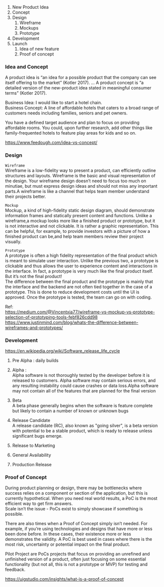 
1. New Product Idea
2. Concept
3. Design
    1. Wireframe
    2. Mockups
    3. Prototype
4. Development
5. Launch
    1. Idea of new feature
    2. Proof of concept


### Idea and Concept
A product idea is “an idea for a possible product that the company can see itself offering to the market” (Kotler 2017). ... A product concept is “a detailed version of the new-product idea stated in meaningful consumer terms” (Kotler 2017).  

Business Idea: I would like to start a hotel chain.  
Business Concept: A line of affordable hotels that caters to a broad range of customers needs including families, seniors and pet owners.  

You have a defined target audience and plan to focus on providing affordable rooms. You could, upon further research, add other things like family-frequented hotels to feature play areas for kids and so on.  

https://www.feedough.com/idea-vs-concept/  


### Design

`Wireframe`    
Wireframe is a low-fidelity way to present a product, can efficiently outline structures and layouts. Wireframe is the basic and visual representation of the design. Your wireframe design doesn’t need to focus too much on minutiae, but must express design ideas and should not miss any important parts.A wireframe is like a channel that helps team member understand their projects better.  

`Mockup`  
Mockup, a kind of high-fidelity static design diagram, should demonstrate information frames and statically present content and functions. Unlike a wireframe,a mockup looks more like a finished product or prototype, but it is not interactive and not clickable. It is rather a graphic representation. This can be helpful, for example, to provide investors with a picture of how a finished product can be,and help team members review their project visually.

`Prototype`  
A prototype is often a high fidelity representation of the final product which is meant to simulate user interaction. Unlike the previous two, a prototype is clickable and thus allows the user to experience content and interactions in the interface. In fact, a prototype is very much like the final product itself.  
But it’s not the final product!  
The difference between the final product and the prototype is mainly that the interface and the backend are not often tied together in the case of a prototype. This is done to reduce development costs until the UI is approved. Once the prototype is tested, the team can go on with coding.  

Ref:   
https://medium.com/@Vincentxia77/wireframe-vs-mockup-vs-prototype-selection-of-prototyping-tools-febf826cdd98    
https://www.justinmind.com/blog/whats-the-difference-between-wireframes-and-prototypes/  


### Development
https://en.wikipedia.org/wiki/Software_release_life_cycle  

1. Pre Alpha : daily builds
2. Alpha :   
Alpha software is not thoroughly tested by the developer before it is released to customers. Alpha software may contain serious errors, and any resulting instability could cause crashes or data loss.Alpha software may not contain all of the features that are planned for the final version     

3. Beta  
A beta phase generally begins when the software is feature complete but likely to contain a number of known or unknown bugs  

4. Release Candidate  
A release candidate (RC), also known as "going silver", is a beta version with potential to be a stable product, which is ready to release unless significant bugs emerge.  

5. Release to Marketing
6. General Availability
7. Production Release

### Proof of Concept
During product planning or design, there may be bottlenecks where success relies on a component or section of the application, but this is currently hypothetical. When you need real world results, a PoC is the most efficient way to get firm answers.  
Scale isn’t the issue - PoCs exist to simply showcase if something is possible.  

There are also times when a Proof of Concept simply isn’t needed. For example, if you’re using technologies and designs that have more or less been done before. In these cases, their existence more or less demonstrates the validity. A PoC is best used in cases where there is the most risk, uncertainty or potential impact on the final product.  


Pilot Project are PoCs projects that focus on providing an unrefined and unfinished version of a product, often just focusing on some essential functionality (but not all, this is not a prototype or MVP) for testing and feedback. 

https://uigstudio.com/insights/what-is-a-proof-of-concept  


